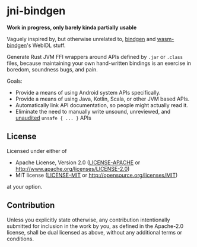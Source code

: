 # jni-bindgen

**Work in progress, only barely kinda partially usable**

Vaguely inspired by, but otherwise unrelated to, [bindgen](https://github.com/rust-lang/rust-bindgen) and
[wasm-bindgen](https://github.com/rustwasm/wasm-bindgen)'s WebIDL stuff.

Generate Rust JVM FFI wrappers around APIs defined by `.jar` or `.class` files, because maintaining your own
hand-written bindings is an exercise in boredom, soundness bugs, and pain.

Goals:
* Provide a means of using Android system APIs specifically.
* Provide a means of using Java, Kotlin, Scala, or other JVM based APIs.
* Automatically link API documentation, so people might actually read it.
* Eliminate the need to manually write unsound, unreviewed, and [unaudited](https://github.com/dpc/crev) `unsafe { ... }` APIs

## License

Licensed under either of

* Apache License, Version 2.0 ([LICENSE-APACHE](LICENSE-APACHE) or http://www.apache.org/licenses/LICENSE-2.0)
* MIT license ([LICENSE-MIT](LICENSE-MIT) or http://opensource.org/licenses/MIT)

at your option.

## Contribution

Unless you explicitly state otherwise, any contribution intentionally submitted
for inclusion in the work by you, as defined in the Apache-2.0 license, shall be
dual licensed as above, without any additional terms or conditions.

<!-- https://doc.rust-lang.org/1.4.0/complement-project-faq.html#why-dual-mit/asl2-license? -->
<!-- https://rust-lang-nursery.github.io/api-guidelines/necessities.html#crate-and-its-dependencies-have-a-permissive-license-c-permissive -->
<!-- https://choosealicense.com/licenses/apache-2.0/ -->
<!-- https://choosealicense.com/licenses/mit/ -->
